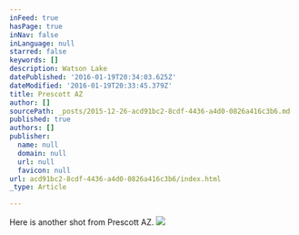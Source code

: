 ```yaml
---
inFeed: true
hasPage: true
inNav: false
inLanguage: null
starred: false
keywords: []
description: Watson Lake
datePublished: '2016-01-19T20:34:03.625Z'
dateModified: '2016-01-19T20:33:45.379Z'
title: Prescott AZ
author: []
sourcePath: _posts/2015-12-26-acd91bc2-8cdf-4436-a4d0-0826a416c3b6.md
published: true
authors: []
publisher:
  name: null
  domain: null
  url: null
  favicon: null
url: acd91bc2-8cdf-4436-a4d0-0826a416c3b6/index.html
_type: Article

---
```

Here is another shot from Prescott AZ.
![](https://s3-us-west-2.amazonaws.com/the-grid-img/p/87f66f3612deaf85d87f7cb32d8b7f0aa431d632.jpg)